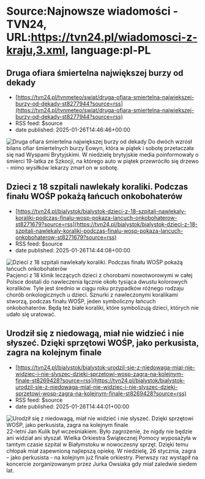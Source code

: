 # Source:Najnowsze wiadomości - TVN24, URL:https://tvn24.pl/wiadomosci-z-kraju,3.xml, language:pl-PL

## Druga ofiara śmiertelna największej burzy od dekady
 - [https://tvn24.pl/tvnmeteo/swiat/druga-ofiara-smiertelna-najwiekszej-burzy-od-dekady-st8277944?source=rss](https://tvn24.pl/tvnmeteo/swiat/druga-ofiara-smiertelna-najwiekszej-burzy-od-dekady-st8277944?source=rss)
 - RSS feed: $source
 - date published: 2025-01-26T14:46:46+00:00

<img src="https://tvn24.pl/najnowsze/cdn-zdjecie-3575708-sztorm-eowyn-ph8277825/alternates/LANDSCAPE_1280" alt="Druga ofiara śmiertelna największej burzy od dekady" />
    Do dwóch wzrósł bilans ofiar śmiertelnych burzy Eowyn, która w piątek i sobotę przetaczała się nad Wyspami Brytyjskimi. W niedzielę brytyjskie media poinformowały o śmierci 19-latka ze Szkocji, na którego auto w piątek przewróciło się drzewo - mimo wysiłków lekarzy zmarł on w sobotę.

## Dzieci z 18 szpitali nawlekały koraliki. Podczas finału WOŚP pokażą łańcuch onkobohaterów
 - [https://tvn24.pl/bialystok/bialystok-dzieci-z-18-szpitali-nawlekaly-koraliki-podczas-finalu-wosp-pokaza-lancuch-onkobohaterow-st8271679?source=rss](https://tvn24.pl/bialystok/bialystok-dzieci-z-18-szpitali-nawlekaly-koraliki-podczas-finalu-wosp-pokaza-lancuch-onkobohaterow-st8271679?source=rss)
 - RSS feed: $source
 - date published: 2025-01-26T14:44:08+00:00

<img src="https://tvn24.pl/najnowsze/cdn-zdjecie-4322082-dzieci-nawlekaly-kolorowe-koralili-na-sznurki-ph8270557/alternates/LANDSCAPE_1280" alt="Dzieci z 18 szpitali nawlekały koraliki. Podczas finału WOŚP pokażą łańcuch onkobohaterów" />
    Pacjenci z 18 klinik leczących dzieci z chorobami nowotworowymi w całej Polsce dostali do nawleczenia łącznie około tysiąca dwustu kolorowych koralików. Tyle jest średnio w ciągu roku przypadków różnego rodzaju chorób onkologicznych u dzieci. Sznurki z nawleczonymi koralikami stworzą, podczas finału WOŚP, jeden symboliczny łańcuch onkobohaterów. Będą też białe koraliki, które symbolizują dzieci, których nie udało się uratować.

## Urodził się z niedowagą, miał nie widzieć i nie słyszeć. Dzięki sprzętowi WOŚP, jako perkusista, zagra na kolejnym finale
 - [https://tvn24.pl/bialystok/bialystok-urodzil-sie-z-niedowaga-mial-nie-widziec-i-nie-slyszec-dzieki-sprzetowi-wosp-zagra-na-kolejnym-finale-st8269428?source=rss](https://tvn24.pl/bialystok/bialystok-urodzil-sie-z-niedowaga-mial-nie-widziec-i-nie-slyszec-dzieki-sprzetowi-wosp-zagra-na-kolejnym-finale-st8269428?source=rss)
 - RSS feed: $source
 - date published: 2025-01-26T14:44:01+00:00

<img src="https://tvn24.pl/najnowsze/cdn-zdjecie-8947158-na-finale-wosp-zagra-juz-po-raz-kolejny-ph8269521/alternates/LANDSCAPE_1280" alt="Urodził się z niedowagą, miał nie widzieć i nie słyszeć. Dzięki sprzętowi WOŚP, jako perkusista, zagra na kolejnym finale" />
    22-letni Jan Kulik był wcześniakiem. Było zagrożenie, że nigdy nie będzie ani widział ani słyszał. Wielka Orkiestra Świątecznej Pomocy wyposażyła w tamtym czasie szpital w Białymstoku w nowoczesny sprzęt. Dzięki temu chłopak miał zapewnioną najlepszą opiekę. W niedzielę, 26 stycznia, zagra – jako perkusista - na kolejnym już finale orkiestry. Pierwszy raz wystąpił na koncercie zorganizowanym przez Jurka Owsiaka gdy miał zaledwie siedem lat.

